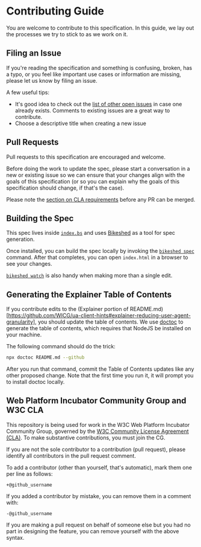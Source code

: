 # Contributing Guide

You are welcome to contribute to this specification. In this guide, we lay out
the processes we try to stick to as we work on it.

## Filing an Issue

If you're reading the specification and something is confusing, broken, has a typo,
or you feel like important use cases or information are missing, please let us
know by filing an issue.

A few useful tips:

* It's good idea to check out the
[list of other open issues](https://github.com/WICG/ua-client-hints/issues) in
case one already exists. Comments to existing issues are a great way to
contribute.
* Choose a descriptive title when creating a new issue

## Pull Requests

Pull requests to this specification are encouraged and welcome.

Before doing the work to update the spec, please start a conversation in a new
or existing issue so we can ensure that your changes align with the goals of
this specification (or so you can explain why the goals of this specification
should change, if that's the case).

Please note the [section on CLA requirements](#web-platform-incubator-community-group-and-w3c-cla)
before any PR can be merged.

## Building the Spec

This spec lives inside [`index.bs`](https://github.com/WICG/ua-client-hints/blob/master/index.bs)
and uses [Bikeshed](https://tabatkins.github.io/bikeshed/) as a tool for spec
generation.

Once installed, you can build the spec locally by
invoking the [`bikeshed spec`](https://tabatkins.github.io/bikeshed/#cli-spec)
command. After that completes, you can open `index.html` in a browser to see
your changes.

[`bikeshed watch`](https://tabatkins.github.io/bikeshed/#cli-watch) is also
handy when making more than a single edit.

## Generating the Explainer Table of Contents

If you contribute edits to the
(Explainer portion of README.md)[https://github.com/WICG/ua-client-hints#explainer-reducing-user-agent-granularity],
you should update the table of contents. We use
[doctoc](https://github.com/thlorenz/doctoc) to generate the table of contents, which requires that
NodeJS be installed on your machine.

The following command should do the trick:

```bash
npx doctoc README.md --github
```

After you run that command, commit the Table of Contents updates like any other proposed change. Note
that the first time you run it, it will prompt you to install doctoc locally.

## Web Platform Incubator Community Group and W3C CLA

This repository is being used for work in the W3C Web Platform Incubator
Community Group, governed by the
[W3C Community License Agreement (CLA)](http://www.w3.org/community/about/agreements/cla/).
To make substantive contributions, you must join the CG.

If you are not the sole contributor to a contribution (pull request), please
identify all contributors in the pull request comment.

To add a contributor (other than yourself, that's automatic), mark them one per
line as follows:

```
+@github_username
```

If you added a contributor by mistake, you can remove them in a comment with:

```
-@github_username
```

If you are making a pull request on behalf of someone else but you had no part
in designing the feature, you can remove yourself with the above syntax.
